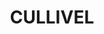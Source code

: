 ---
lastmod: '2025-04-06T06:05:20+00:00'
latitude: -35.25188138
layout: suburb
longitude: 146.4661362
postcode: '2645'
state: NSW
title: CULLIVEL
url: /nsw/cullivel/
---